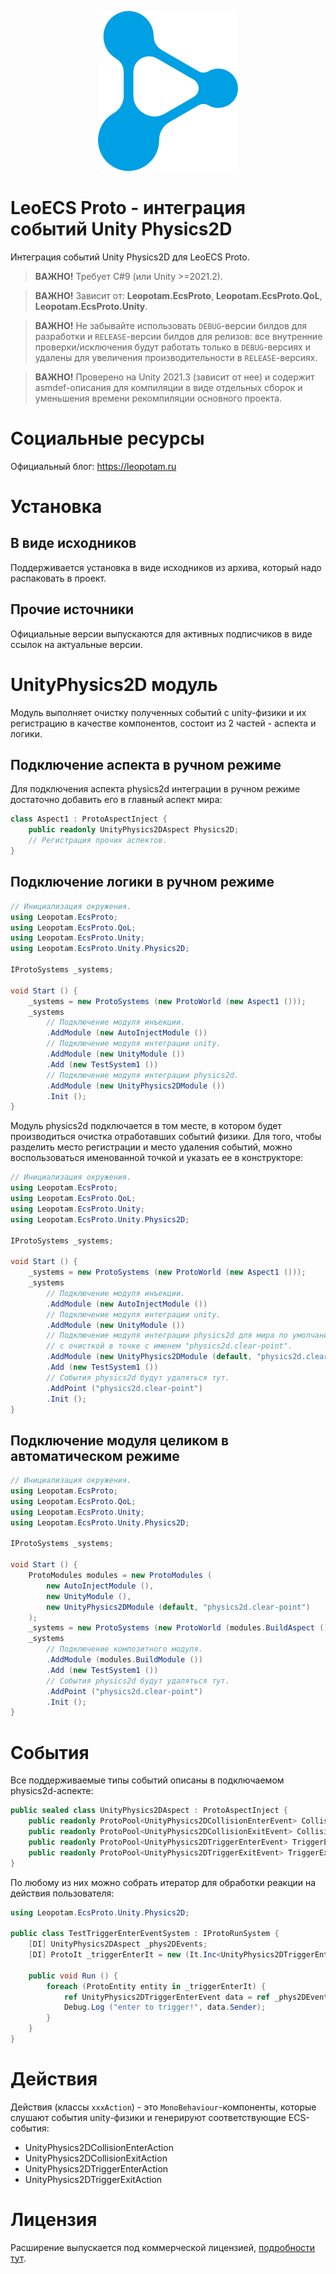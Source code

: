 <p align="center">
    <img src="./logo.png" alt="Proto">
</p>

# LeoECS Proto - интеграция событий Unity Physics2D
Интеграция событий Unity Physics2D для LeoECS Proto.

> **ВАЖНО!** Требует C#9 (или Unity >=2021.2).

> **ВАЖНО!** Зависит от: **Leopotam.EcsProto**, **Leopotam.EcsProto.QoL**, **Leopotam.EcsProto.Unity**.

> **ВАЖНО!** Не забывайте использовать `DEBUG`-версии билдов для разработки и `RELEASE`-версии билдов для релизов: все внутренние проверки/исключения будут работать только в `DEBUG`-версиях и удалены для увеличения производительности в `RELEASE`-версиях.

> **ВАЖНО!** Проверено на Unity 2021.3 (зависит от нее) и содержит asmdef-описания для компиляции в виде отдельных сборок и уменьшения времени рекомпиляции основного проекта.


# Социальные ресурсы
Официальный блог: https://leopotam.ru


# Установка


## В виде исходников
Поддерживается установка в виде исходников из архива, который надо распаковать в проект.


## Прочие источники
Официальные версии выпускаются для активных подписчиков в виде ссылок на актуальные версии.


# UnityPhysics2D модуль
Модуль выполняет очистку полученных событий с unity-физики и их регистрацию в качестве компонентов,
состоит из 2 частей - аспекта и логики.


## Подключение аспекта в ручном режиме
Для подключения аспекта physics2d интеграции в ручном режиме достаточно добавить его в главный аспект мира:
```c#
class Aspect1 : ProtoAspectInject {
    public readonly UnityPhysics2DAspect Physics2D;
    // Регистрация прочих аспектов.
}
```


## Подключение логики в ручном режиме
```c#
// Инициализация окружения.
using Leopotam.EcsProto;
using Leopotam.EcsProto.QoL;
using Leopotam.EcsProto.Unity;
using Leopotam.EcsProto.Unity.Physics2D;

IProtoSystems _systems;

void Start () {        
    _systems = new ProtoSystems (new ProtoWorld (new Aspect1 ()));
    _systems
        // Подключение модуля инъекции.
        .AddModule (new AutoInjectModule ())
        // Подключение модуля интеграции unity.
        .AddModule (new UnityModule ())
        .Add (new TestSystem1 ())
        // Подключение модуля интеграции physics2d.
        .AddModule (new UnityPhysics2DModule ())
        .Init ();
}
```

Модуль physics2d подключается в том месте, в котором будет производиться очистка отработавших событий физики.
Для того, чтобы разделить место регистрации и место удаления событий, можно воспользоваться
именованной точкой и указать ее в конструкторе:
```c#
// Инициализация окружения.
using Leopotam.EcsProto;
using Leopotam.EcsProto.QoL;
using Leopotam.EcsProto.Unity;
using Leopotam.EcsProto.Unity.Physics2D;

IProtoSystems _systems;

void Start () {        
    _systems = new ProtoSystems (new ProtoWorld (new Aspect1 ()));
    _systems
        // Подключение модуля инъекции.
        .AddModule (new AutoInjectModule ())
        // Подключение модуля интеграции unity.
        .AddModule (new UnityModule ())
        // Подключение модуля интеграции physics2d для мира по умолчанию
        // с очисткой в точке с именем "physics2d.clear-point".
        .AddModule (new UnityPhysics2DModule (default, "physics2d.clear-point"))
        .Add (new TestSystem1 ())
        // События physics2d будут удаляться тут.
        .AddPoint ("physics2d.clear-point")
        .Init ();
}
```


## Подключение модуля целиком в автоматическом режиме
```c#
// Инициализация окружения.
using Leopotam.EcsProto;
using Leopotam.EcsProto.QoL;
using Leopotam.EcsProto.Unity;
using Leopotam.EcsProto.Unity.Physics2D;

IProtoSystems _systems;

void Start () {
    ProtoModules modules = new ProtoModules (
        new AutoInjectModule (),
        new UnityModule (),
        new UnityPhysics2DModule (default, "physics2d.clear-point")
    );
    _systems = new ProtoSystems (new ProtoWorld (modules.BuildAspect ()));
    _systems
        // Подключение композитного модуля.
        .AddModule (modules.BuildModule ())
        .Add (new TestSystem1 ())
        // События physics2d будут удаляться тут.
        .AddPoint ("physics2d.clear-point")
        .Init ();
}
```


# События
Все поддерживаемые типы событий описаны в подключаемом physics2d-аспекте:
```c#
public sealed class UnityPhysics2DAspect : ProtoAspectInject {
    public readonly ProtoPool<UnityPhysics2DCollisionEnterEvent> CollisionEnterEvent;
    public readonly ProtoPool<UnityPhysics2DCollisionExitEvent> CollisionExitEvent;
    public readonly ProtoPool<UnityPhysics2DTriggerEnterEvent> TriggerEnterEvent;
    public readonly ProtoPool<UnityPhysics2DTriggerExitEvent> TriggerExitEvent;
}
```
По любому из них можно собрать итератор для обработки реакции на действия пользователя:
```c#
using Leopotam.EcsProto.Unity.Physics2D;

public class TestTriggerEnterEventSystem : IProtoRunSystem {
    [DI] UnityPhysics2DAspect _phys2DEvents;
    [DI] ProtoIt _triggerEnterIt = new (It.Inc<UnityPhysics2DTriggerEnterEvent> ());
    
    public void Run () {
        foreach (ProtoEntity entity in _triggerEnterIt) {
            ref UnityPhysics2DTriggerEnterEvent data = ref _phys2DEvents.TriggerEnterEvent.Get (entity);
            Debug.Log ("enter to trigger!", data.Sender);
        }
    }
}
```


# Действия
Действия (классы `xxxAction`) - это `MonoBehaviour`-компоненты, которые слушают события unity-физики и генерируют соответствующие ECS-события:
* UnityPhysics2DCollisionEnterAction
* UnityPhysics2DCollisionExitAction
* UnityPhysics2DTriggerEnterAction
* UnityPhysics2DTriggerExitAction


# Лицензия
Расширение выпускается под коммерческой лицензией, [подробности тут](./LICENSE.md).

